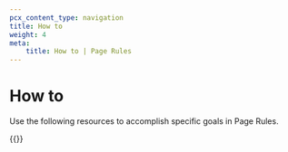 ```yaml
---
pcx_content_type: navigation
title: How to
weight: 4
meta:
    title: How to | Page Rules
---
```

 
# How to
 
Use the following resources to accomplish specific goals in Page Rules.

{{<directory-listing>}}
